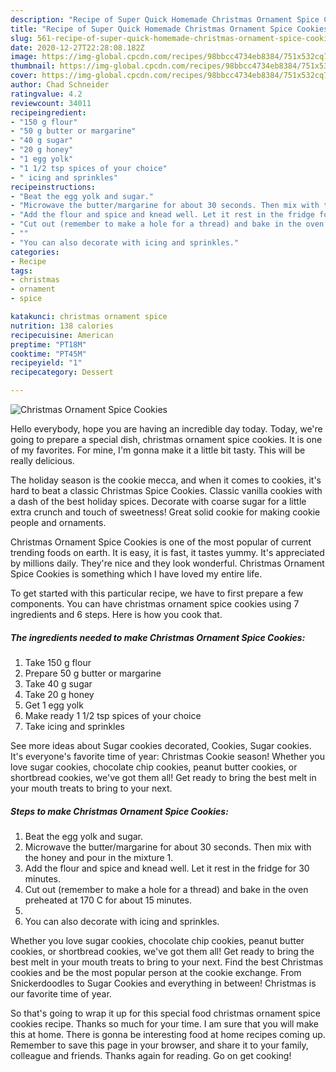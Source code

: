 ```yaml
---
description: "Recipe of Super Quick Homemade Christmas Ornament Spice Cookies"
title: "Recipe of Super Quick Homemade Christmas Ornament Spice Cookies"
slug: 561-recipe-of-super-quick-homemade-christmas-ornament-spice-cookies
date: 2020-12-27T22:28:08.182Z
image: https://img-global.cpcdn.com/recipes/98bbcc4734eb8384/751x532cq70/christmas-ornament-spice-cookies-recipe-main-photo.jpg
thumbnail: https://img-global.cpcdn.com/recipes/98bbcc4734eb8384/751x532cq70/christmas-ornament-spice-cookies-recipe-main-photo.jpg
cover: https://img-global.cpcdn.com/recipes/98bbcc4734eb8384/751x532cq70/christmas-ornament-spice-cookies-recipe-main-photo.jpg
author: Chad Schneider
ratingvalue: 4.2
reviewcount: 34011
recipeingredient:
- "150 g flour"
- "50 g butter or margarine"
- "40 g sugar"
- "20 g honey"
- "1 egg yolk"
- "1 1/2 tsp spices of your choice"
- " icing and sprinkles"
recipeinstructions:
- "Beat the egg yolk and sugar."
- "Microwave the butter/margarine for about 30 seconds. Then mix with the honey and pour in the mixture 1."
- "Add the flour and spice and knead well. Let it rest in the fridge for 30 minutes."
- "Cut out (remember to make a hole for a thread) and bake in the oven preheated at 170 C for about 15 minutes."
- ""
- "You can also decorate with icing and sprinkles."
categories:
- Recipe
tags:
- christmas
- ornament
- spice

katakunci: christmas ornament spice 
nutrition: 138 calories
recipecuisine: American
preptime: "PT18M"
cooktime: "PT45M"
recipeyield: "1"
recipecategory: Dessert

---
```



![Christmas Ornament Spice Cookies](https://img-global.cpcdn.com/recipes/98bbcc4734eb8384/751x532cq70/christmas-ornament-spice-cookies-recipe-main-photo.jpg)

Hello everybody, hope you are having an incredible day today. Today, we're going to prepare a special dish, christmas ornament spice cookies. It is one of my favorites. For mine, I'm gonna make it a little bit tasty. This will be really delicious.

The holiday season is the cookie mecca, and when it comes to cookies, it&#39;s hard to beat a classic Christmas Spice Cookies. Classic vanilla cookies with a dash of the best holiday spices. Decorate with coarse sugar for a little extra crunch and touch of sweetness! Great solid cookie for making cookie people and ornaments.

Christmas Ornament Spice Cookies is one of the most popular of current trending foods on earth. It is easy, it is fast, it tastes yummy. It's appreciated by millions daily. They're nice and they look wonderful. Christmas Ornament Spice Cookies is something which I have loved my entire life.


To get started with this particular recipe, we have to first prepare a few components. You can have christmas ornament spice cookies using 7 ingredients and 6 steps. Here is how you cook that.

<!--inarticleads1-->

##### The ingredients needed to make Christmas Ornament Spice Cookies:

1. Take 150 g flour
1. Prepare 50 g butter or margarine
1. Take 40 g sugar
1. Take 20 g honey
1. Get 1 egg yolk
1. Make ready 1 1/2 tsp spices of your choice
1. Take  icing and sprinkles


See more ideas about Sugar cookies decorated, Cookies, Sugar cookies. It&#39;s everyone&#39;s favorite time of year: Christmas Cookie season! Whether you love sugar cookies, chocolate chip cookies, peanut butter cookies, or shortbread cookies, we&#39;ve got them all! Get ready to bring the best melt in your mouth treats to bring to your next. 

<!--inarticleads2-->

##### Steps to make Christmas Ornament Spice Cookies:

1. Beat the egg yolk and sugar.
1. Microwave the butter/margarine for about 30 seconds. Then mix with the honey and pour in the mixture 1.
1. Add the flour and spice and knead well. Let it rest in the fridge for 30 minutes.
1. Cut out (remember to make a hole for a thread) and bake in the oven preheated at 170 C for about 15 minutes.
1. 
1. You can also decorate with icing and sprinkles.


Whether you love sugar cookies, chocolate chip cookies, peanut butter cookies, or shortbread cookies, we&#39;ve got them all! Get ready to bring the best melt in your mouth treats to bring to your next. Find the best Christmas cookies and be the most popular person at the cookie exchange. From Snickerdoodles to Sugar Cookies and everything in between! Christmas is our favorite time of year. 

So that's going to wrap it up for this special food christmas ornament spice cookies recipe. Thanks so much for your time. I am sure that you will make this at home. There is gonna be interesting food at home recipes coming up. Remember to save this page in your browser, and share it to your family, colleague and friends. Thanks again for reading. Go on get cooking!
